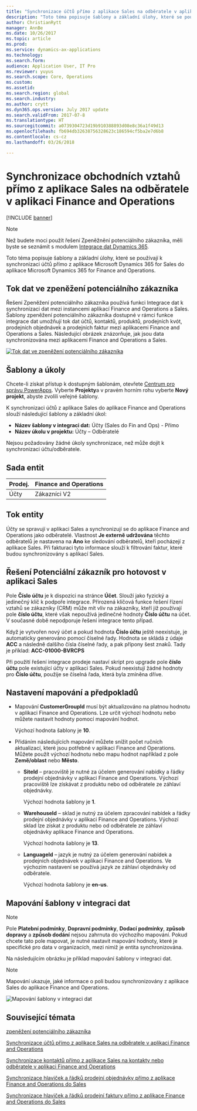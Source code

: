 ```yaml
---
title: "Synchronizace účtů přímo z aplikace Sales na odběratele v aplikaci Finance and Operations"
description: "Toto téma popisuje šablony a základní úlohy, které se používají k synchronizaci účtů z aplikace Microsoft Dynamics 365 for Sales do aplikace Microsoft Dynamics 365 for Finance and Operations."
author: ChristianRytt
manager: AnnBe
ms.date: 10/26/2017
ms.topic: article
ms.prod: 
ms.service: dynamics-ax-applications
ms.technology: 
ms.search.form: 
audience: Application User, IT Pro
ms.reviewer: yuyus
ms.search.scope: Core, Operations
ms.custom: 
ms.assetid: 
ms.search.region: global
ms.search.industry: 
ms.author: crytt
ms.dyn365.ops.version: July 2017 update
ms.search.validFrom: 2017-07-8
ms.translationtype: HT
ms.sourcegitcommit: a0739304723d19b910388893d08e8c36a1f49d13
ms.openlocfilehash: fb694db32638756328623c186594cf5ba2e7d6b8
ms.contentlocale: cs-cz
ms.lasthandoff: 03/26/2018

---
```


# <a name="synchronize-accounts-directly-from-sales-to-customers-in-finance-and-operations"></a>Synchronizace obchodních vztahů přímo z aplikace Sales na odběratele v aplikaci Finance and Operations

[!INCLUDE [banner](../includes/banner.md)]

> [!NOTE]
> Než budete moci použít řešení Zpeněžnění potenciálního zákazníka, měli byste se seznámit s modulem [Integrace dat Dynamics 365](/common-data-service/entity-reference/dynamics-365-integration).

Toto téma popisuje šablony a základní úlohy, které se používají k synchronizaci účtů přímo z aplikace Microsoft Dynamics 365 for Sales do aplikace Microsoft Dynamics 365 for Finance and Operations.

## <a name="data-flow-in-prospect-to-cash"></a>Tok dat ve zpeněžení potenciálního zákazníka

Řešení Zpeněžení potenciálního zákazníka používá funkci Integrace dat k synchronizaci dat mezi instancemi aplikací Finance and Operations a Sales.  Šablony zpeněžení potenciálního zákazníka dostupné v rámci funkce integrace dat umožňují tok dat účtů, kontaktů, produktů, prodejních kvót, prodejních objednávek a prodejních faktur mezi aplikacemi Finance and Operations a Sales. Následující obrázek znázorňuje, jak jsou data synchronizována mezi aplikacemi Finance and Operations a Sales.

[![Tok dat ve zpeněžení potenciálního zákazníka](./media/prospect-to-cash-data-flow.png)](./media/prospect-to-cash-data-flow.png)

## <a name="templates-and-tasks"></a>Šablony a úkoly

Chcete-li získat přístup k dostupným šablonám, otevřete [Centrum pro správu PowerApps](https://preview.admin.powerapps.com/dataintegration). Vyberte **Projekty**a v pravém horním rohu vyberte **Nový projekt**, abyste zvolili veřejné šablony.

K synchronizaci účtů z aplikace Sales do aplikace Finance and Operations slouží následující šablony a základní úkol:

- **Název šablony v integraci dat:** Účty (Sales do Fin and Ops) - Přímo
- **Název úkolu v projektu:** Účty – Odběratelé

Nejsou požadovány žádné úkoly synchronizace, než může dojít k synchronizaci účtu/odběratele.

## <a name="entity-set"></a>Sada entit

| Prodej.    | Finance and Operations |
|----------|------------------------|
| Účty | Zákazníci V2           |

## <a name="entity-flow"></a>Tok entity

Účty se spravují v aplikaci Sales a synchronizují se do aplikace Finance and Operations jako odběratelé. Vlastnost **Je externě udržována** těchto odběratelů je nastavena na **Ano** ke sledování odběratelů, kteří pocházejí z aplikace Sales. Při fakturaci tyto informace slouží k filtrování faktur, které budou synchronizovány s aplikací Sales.

## <a name="prospect-to-cash-solution-for-sales"></a>Řešení Potenciální zákazník pro hotovost v aplikaci Sales

Pole **Číslo účtu** je k dispozici na stránce **Účet**. Slouží jako fyzický a jedinečný klíč k podpoře integrace. Přirozená klíčová funkce řešení řízení vztahů se zákazníky (CRM) může mít vliv na zákazníky, kteří již používají pole **číslo účtu**, které však nepoužívá jedinečné hodnoty **Číslo účtu** na účet. V současné době nepodporuje řešení integrace tento případ.

Když je vytvořen nový účet a pokud hodnota **Číslo účtu** ještě neexistuje, je automaticky generováno pomocí číselné řady. Hodnota se skládá z údaje **ACC** a následně dalšího čísla číselné řady, a pak přípony šest znaků. Tady je příklad: **ACC-01000-BVRCPS**

Při použití řešení integrace prodeje nastaví skript pro upgrade pole **číslo účtu** pole existující účty v aplikaci Sales. Pokud neexistují žádné hodnoty pro **Číslo účtu**, použije se číselná řada, která byla zmíněna dříve.

## <a name="preconditions-and-mapping-setup"></a>Nastavení mapování a předpokladů

- Mapování **CustomerGroupId** musí být aktualizováno na platnou hodnotu v aplikaci Finance and Operations. Lze určit výchozí hodnotu nebo můžete nastavit hodnoty pomocí mapování hodnot.

    Výchozí hodnota šablony je **10**.

- Přidáním následujících mapování můžete snížit počet ručních aktualizací, které jsou potřebné v aplikaci Finance and Operations. Můžete použít výchozí hodnotu nebo mapu hodnot například z pole **Země/oblast** nebo **Město**.

    - **SiteId** – pracoviště je nutné za účelem generování nabídky a řádky prodejní objednávky v aplikaci Finance and Operations. Výchozí pracoviště lze získávat z produktu nebo od odběratele ze záhlaví objednávky.

        Výchozí hodnota šablony je **1**.

    - **WarehouseId** – sklad je nutný za účelem zpracování nabídek a řádky prodejní objednávky v aplikaci Finance and Operations. Výchozí sklad lze získat z produktu nebo od odběratele ze záhlaví objednávky aplikace Finance and Operations.

        Výchozí hodnota šablony je **13**.

    - **LanguageId** – jazyk je nutný za účelem generování nabídek a prodejních objednávek v aplikaci Finance and Operations. Ve výchozím nastavení se používá jazyk ze záhlaví objednávky od odběratele.

        Výchozí hodnota šablony je **en-us**.

## <a name="template-mapping-in-data-integration"></a>Mapování šablony v integraci dat

> [!NOTE]
> Pole **Platební podmínky**, **Dopravní podmínky**, **Dodací podmínky**, **způsob dopravy** a **způsob dodání** nejsou zahrnuta do výchozího mapování. Pokud chcete tato pole mapovat, je nutné nastavit mapování hodnoty, které je specifické pro data v organizacích, mezi nimiž je entita synchronizována.

Na následujícím obrázku je příklad mapování šablony v integraci dat. 

> [!NOTE]
> Mapování ukazuje, jaké informace o poli budou synchronizovány z aplikace Sales do aplikace Finance and Operations.

![Mapování šablony v integraci dat](./media/accounts-direct-template-mapping-data-integrator-1.png)

## <a name="related-topics"></a>Související témata


[zpeněžení potenciálního zákazníka](prospect-to-cash.md)

[Synchronizace účtů přímo z aplikace Sales na odběratele v aplikaci Finance and Operations](accounts-template-mapping-direct.md)

[Synchronizace kontaktů přímo z aplikace Sales na kontakty nebo odběratele v aplikaci Finance and Operations](contacts-template-mapping-direct.md)

[Synchronizace hlaviček a řádků prodejní objednávky přímo z aplikace Finance and Operations do Sales](sales-order-template-mapping-direct-two-ways.md)

[Synchronizace hlaviček a řádků prodejní faktury přímo z aplikace Finance and Operations do Sales](sales-invoice-template-mapping-direct.md)


